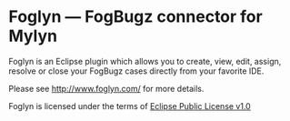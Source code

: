 # Foglyn &mdash; FogBugz connector for Mylyn

Foglyn is an Eclipse plugin which allows you to create, view, edit, assign, resolve or close your FogBugz cases directly from your favorite IDE.

Please see http://www.foglyn.com/ for more details.

Foglyn is licensed under the terms of [Eclipse Public License v1.0](http://www.eclipse.org/legal/epl-v10.html)